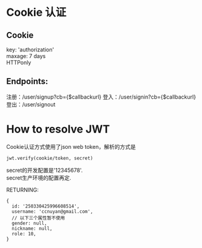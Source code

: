 # Cookie 认证

## Cookie

key: 'authorization'  
maxage: 7 days  
HTTPonly

## Endpoints:

注册：/user/signup?cb={$callbackurl}
登入：/user/signin?cb={$callbackurl}  
登出：/user/signout

# How to resolve JWT

Cookie认证方式使用了json web token，解析的方式是

`jwt.verify(cookie/token, secret)`  

secret的开发配置是'12345678'.  
secret生产环境的配置再定.

RETURNING:
```
{
  id: '250330425996608514',
  username: 'ccnuyan@gmail.com',
  // 以下三个属性暂不使用
  gender: null,
  nickname: null,
  role: 10,
}
```